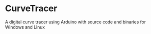 # CurveTracer
A digital curve tracer using Arduino with source code and binaries for Windows and Linux
